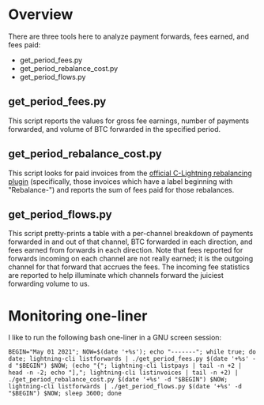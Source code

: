 # Overview
There are three tools here to analyze payment forwards, fees earned, and fees paid:
 - get\_period\_fees.py
 - get\_period\_rebalance\_cost.py
 - get\_period\_flows.py

## get\_period\_fees.py
This script reports the values for gross fee earnings, number of payments forwarded, and volume of BTC forwarded in the specified period.

## get\_period\_rebalance\_cost.py
This script looks for paid invoices from the [official C-Lightning rebalancing plugin](https://github.com/lightningd/plugins/tree/master/rebalance) (specifically, those invoices which have a label beginning with "Rebalance-") and reports the sum of fees paid for those rebalances.

## get\_period\_flows.py
This script pretty-prints a table with a per-channel breakdown of payments forwarded in and out of that channel, BTC forwarded in each direction, and fees earned from forwards in each direction. Note that fees reported for forwards incoming on each channel are not really earned; it is the outgoing channel for that forward that accrues the fees. The incoming fee statistics are reported to help illuminate which channels forward the juiciest forwarding volume to us.

# Monitoring one-liner
I like to run the following bash one-liner in a GNU screen session:

    BEGIN="May 01 2021"; NOW=$(date '+%s'); echo "-------"; while true; do date; lightning-cli listforwards | ./get_period_fees.py $(date '+%s' -d "$BEGIN") $NOW; (echo "{"; lightning-cli listpays | tail -n +2 | head -n -2; echo "],"; lightning-cli listinvoices | tail -n +2) | ./get_period_rebalance_cost.py $(date '+%s' -d "$BEGIN") $NOW; lightning-cli listforwards | ./get_period_flows.py $(date '+%s' -d "$BEGIN") $NOW; sleep 3600; done

